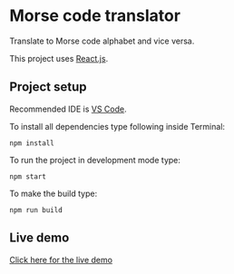 # Morse code translator

Translate to Morse code alphabet and vice versa.

This project uses [React.js](https://reactjs.org/).

## Project setup

Recommended IDE is [VS Code](https://code.visualstudio.com/).

To install all dependencies type following inside Terminal:

`npm install`

To run the project in development mode type:

`npm start`

To make the build type:

`npm run build`

## Live demo

[Click here for the live demo](https://bbtools-ps.github.io/morse-code/)
